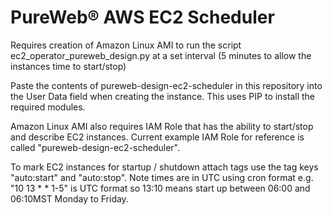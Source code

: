 # PureWeb® AWS EC2 Scheduler

Requires creation of Amazon Linux AMI to run the script ec2_operator_pureweb_design.py at a set interval (5 minutes to allow the instances time to start/stop)

Paste the contents of pureweb-design-ec2-scheduler in this repository into the User Data field when creating the instance. This uses PIP to install the required modules.

Amazon Linux AMI also requires IAM Role that has the ability to start/stop and describe EC2 instances. Current example IAM Role for reference is called "pureweb-design-ec2-scheduler".

To mark EC2 instances for startup / shutdown attach tags use the tag keys "auto:start" and "auto:stop". Note times are in UTC using cron format  e.g. "10 13 * * 1-5"  is UTC format so 13:10 means start up between 06:00 and 06:10MST Monday to Friday.

